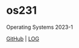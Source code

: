 # os231
Operating Systems 2023-1

[GitHub](https://github.com/bryannaufal/os231/) | [LOG](TXT/mylog.txt)
